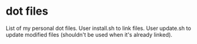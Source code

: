 dot files
=============

List of my personal dot files.
User install.sh to link files.
User update.sh to update modified files (shouldn't be used when it's already linked).
